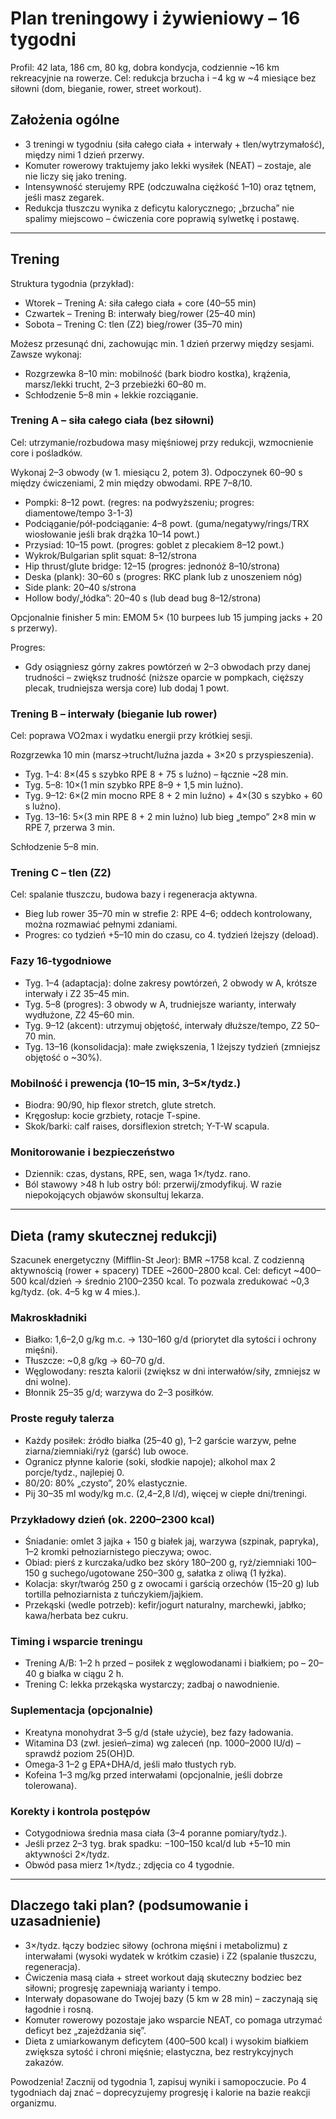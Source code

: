 # Plan treningowy i żywieniowy – 16 tygodni

Profil: 42 lata, 186 cm, 80 kg, dobra kondycja, codziennie ~16 km rekreacyjnie na rowerze. Cel: redukcja brzucha i −4 kg w ~4 miesiące bez siłowni (dom, bieganie, rower, street workout).

## Założenia ogólne
- 3 treningi w tygodniu (siła całego ciała + interwały + tlen/wytrzymałość), między nimi 1 dzień przerwy.
- Komuter rowerowy traktujemy jako lekki wysiłek (NEAT) – zostaje, ale nie liczy się jako trening.
- Intensywność sterujemy RPE (odczuwalna ciężkość 1–10) oraz tętnem, jeśli masz zegarek.
- Redukcja tłuszczu wynika z deficytu kalorycznego; „brzucha” nie spalimy miejscowo – ćwiczenia core poprawią sylwetkę i postawę.

---

## Trening

Struktura tygodnia (przykład):
- Wtorek – Trening A: siła całego ciała + core (40–55 min)
- Czwartek – Trening B: interwały bieg/rower (25–40 min)
- Sobota – Trening C: tlen (Z2) bieg/rower (35–70 min)

Możesz przesunąć dni, zachowując min. 1 dzień przerwy między sesjami. Zawsze wykonaj:
- Rozgrzewka 8–10 min: mobilność (bark biodro kostka), krążenia, marsz/lekki trucht, 2–3 przebieżki 60–80 m.
- Schłodzenie 5–8 min + lekkie rozciąganie.

### Trening A – siła całego ciała (bez siłowni)
Cel: utrzymanie/rozbudowa masy mięśniowej przy redukcji, wzmocnienie core i pośladków.

Wykonaj 2–3 obwody (w 1. miesiącu 2, potem 3). Odpoczynek 60–90 s między ćwiczeniami, 2 min między obwodami. RPE 7–8/10.
- Pompki: 8–12 powt. (regres: na podwyższeniu; progres: diamentowe/tempo 3-1-3)
- Podciąganie/pół-podciąganie: 4–8 powt. (guma/negatywy/rings/TRX wiosłowanie jeśli brak drążka 10–14 powt.)
- Przysiad: 10–15 powt. (progres: goblet z plecakiem 8–12 powt.)
- Wykrok/Bulgarian split squat: 8–12/strona
- Hip thrust/glute bridge: 12–15 (progres: jednonóż 8–10/strona)
- Deska (plank): 30–60 s (progres: RKC plank lub z unoszeniem nóg)
- Side plank: 20–40 s/strona
- Hollow body/„łódka”: 20–40 s (lub dead bug 8–12/strona)

Opcjonalnie finisher 5 min: EMOM 5× (10 burpees lub 15 jumping jacks + 20 s przerwy).

Progres:
- Gdy osiągniesz górny zakres powtórzeń w 2–3 obwodach przy danej trudności – zwiększ trudność (niższe oparcie w pompkach, cięższy plecak, trudniejsza wersja core) lub dodaj 1 powt.

### Trening B – interwały (bieganie lub rower)
Cel: poprawa VO2max i wydatku energii przy krótkiej sesji.

Rozgrzewka 10 min (marsz→trucht/luźna jazda + 3×20 s przyspieszenia).
- Tyg. 1–4: 8×(45 s szybko RPE 8 + 75 s luźno) – łącznie ~28 min.
- Tyg. 5–8: 10×(1 min szybko RPE 8–9 + 1,5 min luźno).
- Tyg. 9–12: 6×(2 min mocno RPE 8 + 2 min luźno) + 4×(30 s szybko + 60 s luźno).
- Tyg. 13–16: 5×(3 min RPE 8 + 2 min luźno) lub bieg „tempo” 2×8 min w RPE 7, przerwa 3 min.

Schłodzenie 5–8 min.

### Trening C – tlen (Z2)
Cel: spalanie tłuszczu, budowa bazy i regeneracja aktywna.

- Bieg lub rower 35–70 min w strefie 2: RPE 4–6; oddech kontrolowany, można rozmawiać pełnymi zdaniami.
- Progres: co tydzień +5–10 min do czasu, co 4. tydzień lżejszy (deload).

### Fazy 16‑tygodniowe
- Tyg. 1–4 (adaptacja): dolne zakresy powtórzeń, 2 obwody w A, krótsze interwały i Z2 35–45 min.
- Tyg. 5–8 (progres): 3 obwody w A, trudniejsze warianty, interwały wydłużone, Z2 45–60 min.
- Tyg. 9–12 (akcent): utrzymuj objętość, interwały dłuższe/tempo, Z2 50–70 min.
- Tyg. 13–16 (konsolidacja): małe zwiększenia, 1 lżejszy tydzień (zmniejsz objętość o ~30%).

### Mobilność i prewencja (10–15 min, 3–5×/tydz.)
- Biodra: 90/90, hip flexor stretch, glute stretch.
- Kręgosłup: kocie grzbiety, rotacje T-spine.
- Skok/barki: calf raises, dorsiflexion stretch; Y-T-W scapula.

### Monitorowanie i bezpieczeństwo
- Dziennik: czas, dystans, RPE, sen, waga 1×/tydz. rano.
- Ból stawowy >48 h lub ostry ból: przerwij/zmodyfikuj. W razie niepokojących objawów skonsultuj lekarza.

---

## Dieta (ramy skutecznej redukcji)

Szacunek energetyczny (Mifflin-St Jeor): BMR ~1758 kcal. Z codzienną aktywnością (rower + spacery) TDEE ~2600–2800 kcal. Cel: deficyt ~400–500 kcal/dzień → średnio 2100–2350 kcal. To pozwala zredukować ~0,3 kg/tydz. (ok. 4–5 kg w 4 mies.).

### Makroskładniki
- Białko: 1,6–2,0 g/kg m.c. → 130–160 g/d (priorytet dla sytości i ochrony mięśni).
- Tłuszcze: ~0,8 g/kg → 60–70 g/d.
- Węglowodany: reszta kalorii (zwiększ w dni interwałów/siły, zmniejsz w dni wolne).
- Błonnik 25–35 g/d; warzywa do 2–3 posiłków.

### Proste reguły talerza
- Każdy posiłek: źródło białka (25–40 g), 1–2 garście warzyw, pełne ziarna/ziemniaki/ryż (garść) lub owoce.
- Ogranicz płynne kalorie (soki, słodkie napoje); alkohol max 2 porcje/tydz., najlepiej 0.
- 80/20: 80% „czysto”, 20% elastycznie.
- Pij 30–35 ml wody/kg m.c. (2,4–2,8 l/d), więcej w ciepłe dni/treningi.

### Przykładowy dzień (ok. 2200–2300 kcal)
- Śniadanie: omlet 3 jajka + 150 g białek jaj, warzywa (szpinak, papryka), 1–2 kromki pełnoziarnistego pieczywa; owoc.
- Obiad: pierś z kurczaka/udko bez skóry 180–200 g, ryż/ziemniaki 100–150 g suchego/ugotowane 250–300 g, sałatka z oliwą (1 łyżka).
- Kolacja: skyr/twaróg 250 g z owocami i garścią orzechów (15–20 g) lub tortilla pełnoziarnista z tuńczykiem/jajkiem.
- Przekąski (wedle potrzeb): kefir/jogurt naturalny, marchewki, jabłko; kawa/herbata bez cukru.

### Timing i wsparcie treningu
- Trening A/B: 1–2 h przed – posiłek z węglowodanami i białkiem; po – 20–40 g białka w ciągu 2 h.
- Trening C: lekka przekąska wystarczy; zadbaj o nawodnienie.

### Suplementacja (opcjonalnie)
- Kreatyna monohydrat 3–5 g/d (stałe użycie), bez fazy ładowania.
- Witamina D3 (zwł. jesień–zima) wg zaleceń (np. 1000–2000 IU/d) – sprawdź poziom 25(OH)D.
- Omega‑3 1–2 g EPA+DHA/d, jeśli mało tłustych ryb.
- Kofeina 1–3 mg/kg przed interwałami (opcjonalnie, jeśli dobrze tolerowana).

### Korekty i kontrola postępów
- Cotygodniowa średnia masa ciała (3–4 poranne pomiary/tydz.).
- Jeśli przez 2–3 tyg. brak spadku: −100–150 kcal/d lub +5–10 min aktywności 2×/tydz.
- Obwód pasa mierz 1×/tydz.; zdjęcia co 4 tygodnie.

---

## Dlaczego taki plan? (podsumowanie i uzasadnienie)
- 3×/tydz. łączy bodziec siłowy (ochrona mięśni i metabolizmu) z interwałami (wysoki wydatek w krótkim czasie) i Z2 (spalanie tłuszczu, regeneracja).
- Ćwiczenia masą ciała + street workout dają skuteczny bodziec bez siłowni; progresję zapewniają warianty i tempo.
- Interwały dopasowane do Twojej bazy (5 km w 28 min) – zaczynają się łagodnie i rosną.
- Komuter rowerowy pozostaje jako wsparcie NEAT, co pomaga utrzymać deficyt bez „zajeżdżania się”.
- Dieta z umiarkowanym deficytem (400–500 kcal) i wysokim białkiem zwiększa sytość i chroni mięśnie; elastyczna, bez restrykcyjnych zakazów.

Powodzenia! Zacznij od tygodnia 1, zapisuj wyniki i samopoczucie. Po 4 tygodniach daj znać – doprecyzujemy progresję i kalorie na bazie reakcji organizmu.

